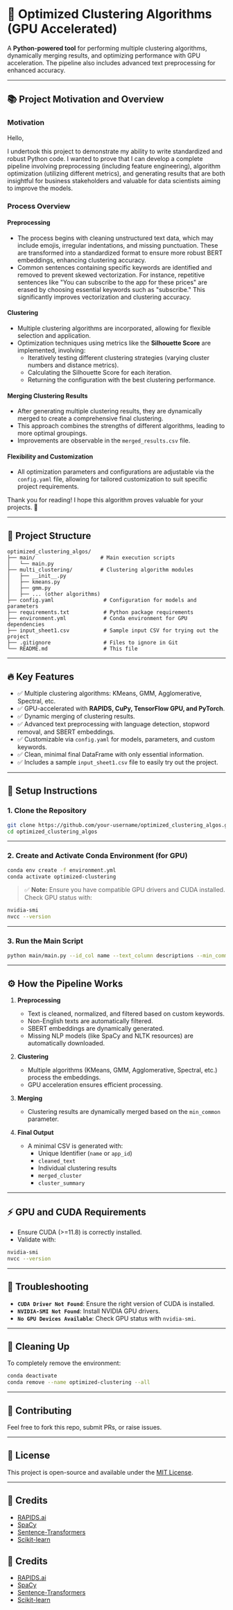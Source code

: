 # 🚀 Optimized Clustering Algorithms (GPU Accelerated)

A **Python-powered tool** for performing multiple clustering algorithms, dynamically merging results, and optimizing performance with GPU acceleration. The pipeline also includes advanced text preprocessing for enhanced accuracy.

---

## 📚 **Project Motivation and Overview**

### **Motivation**
Hello,

I undertook this project to demonstrate my ability to write standardized and robust Python code. I wanted to prove that I can develop a complete pipeline involving preprocessing (including feature engineering), algorithm optimization (utilizing different metrics), and generating results that are both insightful for business stakeholders and valuable for data scientists aiming to improve the models.

### **Process Overview**

#### **Preprocessing**
- The process begins with cleaning unstructured text data, which may include emojis, irregular indentations, and missing punctuation. These are transformed into a standardized format to ensure more robust BERT embeddings, enhancing clustering accuracy.
- Common sentences containing specific keywords are identified and removed to prevent skewed vectorization. For instance, repetitive sentences like "You can subscribe to the app for these prices" are erased by choosing essential keywords such as "subscribe." This significantly improves vectorization and clustering accuracy.

#### **Clustering**
- Multiple clustering algorithms are incorporated, allowing for flexible selection and application.
- Optimization techniques using metrics like the **Silhouette Score** are implemented, involving:
  - Iteratively testing different clustering strategies (varying cluster numbers and distance metrics).
  - Calculating the Silhouette Score for each iteration.
  - Returning the configuration with the best clustering performance.

#### **Merging Clustering Results**
- After generating multiple clustering results, they are dynamically merged to create a comprehensive final clustering. 
- This approach combines the strengths of different algorithms, leading to more optimal groupings. 
- Improvements are observable in the `merged_results.csv` file.

#### **Flexibility and Customization**
- All optimization parameters and configurations are adjustable via the `config.yaml` file, allowing for tailored customization to suit specific project requirements.

Thank you for reading! I hope this algorithm proves valuable for your projects. 🚀

---

## 📂 **Project Structure**

```
optimized_clustering_algos/
├── main/                     # Main execution scripts
│   └── main.py
├── multi_clustering/         # Clustering algorithm modules
│   ├── __init__.py
│   ├── kmeans.py
│   ├── gmm.py
│   ├── ... (other algorithms)
├── config.yaml                # Configuration for models and parameters
├── requirements.txt           # Python package requirements
├── environment.yml            # Conda environment for GPU dependencies
├── input_sheet1.csv           # Sample input CSV for trying out the project
├── .gitignore                 # Files to ignore in Git
└── README.md                  # This file
```

---

## 🔥 **Key Features**
- ✅ Multiple clustering algorithms: KMeans, GMM, Agglomerative, Spectral, etc.
- ✅ GPU-accelerated with **RAPIDS, CuPy, TensorFlow GPU, and PyTorch**.
- ✅ Dynamic merging of clustering results.
- ✅ Advanced text preprocessing with language detection, stopword removal, and SBERT embeddings.
- ✅ Customizable via `config.yaml` for models, parameters, and custom keywords.
- ✅ Clean, minimal final DataFrame with only essential information.
- ✅ Includes a sample `input_sheet1.csv` file to easily try out the project.

---

## 🚀 **Setup Instructions**

### 1. Clone the Repository

```bash
git clone https://github.com/your-username/optimized_clustering_algos.git
cd optimized_clustering_algos
```

---

### 2. Create and Activate Conda Environment (for GPU)

```bash
conda env create -f environment.yml
conda activate optimized-clustering
```

> ✅ **Note:** Ensure you have compatible GPU drivers and CUDA installed.  
> Check GPU status with:

```bash
nvidia-smi
nvcc --version
```

---

### 3. Run the Main Script

```bash
python main/main.py --id_col name --text_column descriptions --min_common 3 --algorithms kmeans gmm agglomerative spectral --config config.yaml --input_file input_sheet1.csv
```

---

## ⚙️ **How the Pipeline Works**

1. **Preprocessing**  
   - Text is cleaned, normalized, and filtered based on custom keywords.  
   - Non-English texts are automatically filtered.  
   - SBERT embeddings are dynamically generated.  
   - Missing NLP models (like SpaCy and NLTK resources) are automatically downloaded.

2. **Clustering**  
   - Multiple algorithms (KMeans, GMM, Agglomerative, Spectral, etc.) process the embeddings.  
   - GPU acceleration ensures efficient processing.

3. **Merging**  
   - Clustering results are dynamically merged based on the `min_common` parameter.

4. **Final Output**  
   - A minimal CSV is generated with:
     - Unique Identifier (`name` or `app_id`)
     - `cleaned_text`
     - Individual clustering results
     - `merged_cluster`
     - `cluster_summary`

---

## ⚡ **GPU and CUDA Requirements**

- Ensure CUDA (>=11.8) is correctly installed.  
- Validate with:

```bash
nvidia-smi
nvcc --version
```

---

## 🐛 **Troubleshooting**

- **`CUDA Driver Not Found`**: Ensure the right version of CUDA is installed.  
- **`NVIDIA-SMI Not Found`**: Install NVIDIA GPU drivers.  
- **`No GPU Devices Available`**: Check GPU status with `nvidia-smi`.

---

## 🧹 **Cleaning Up**

To completely remove the environment:

```bash
conda deactivate
conda remove --name optimized-clustering --all
```

---

## 🤝 **Contributing**

Feel free to fork this repo, submit PRs, or raise issues.

---

## 📜 **License**

This project is open-source and available under the [MIT License](LICENSE).

---

## 🙌 **Credits**

- [RAPIDS.ai](https://rapids.ai)  
- [SpaCy](https://spacy.io)  
- [Sentence-Transformers](https://www.sbert.net/)  
- [Scikit-learn](https://scikit-learn.org/)


## 🙌 **Credits**

- [RAPIDS.ai](https://rapids.ai)  
- [SpaCy](https://spacy.io)  
- [Sentence-Transformers](https://www.sbert.net/)  
- [Scikit-learn](https://scikit-learn.org/)
